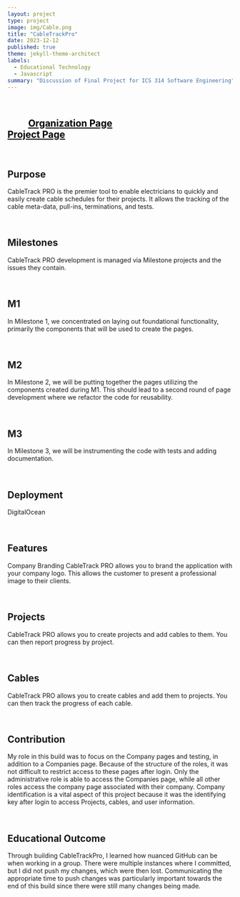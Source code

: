 ```yaml
---
layout: project
type: project
image: img/Cable.png
title: "CableTrackPro"
date: 2023-12-12
published: true
theme: jekyll-theme-architect
labels:
  - Educational Technology
  - Javascript
summary: "Discussion of Final Project for ICS 314 Software Engineering"
---
```

<br>

## &ensp; &ensp; &ensp; [<ins style="color: black">Organization Page</ins>](<https://ingeniouspartners.github.io/>)&ensp; &ensp; &ensp; &ensp; &ensp; &ensp; &ensp; &ensp; &ensp; &ensp; &ensp; &ensp; &ensp; &ensp; &ensp; &ensp; &ensp;[<ins style="color: black">Project Page</ins>](<https://ingeniouspartners.github.io/#cabletrackpro>)

<br>

## Purpose
CableTrack PRO is the premier tool to enable electricians to quickly and easily create cable schedules for their projects. It allows the tracking of the cable meta-data, pull-ins, terminations, and tests.

 <br>

## Milestones
CableTrack PRO development is managed via Milestone projects and the issues they contain.

 <br>

## M1
In Milestone 1, we concentrated on laying out foundational functionality, primarily the components that will be used to create the pages.

<br>

## M2
In Milestone 2, we will be putting together the pages utilizing the components created during M1. This should lead to a second round of page development where we refactor the code for reusability.

<br>

## M3
In Milestone 3, we will be instrumenting the code with tests and adding documentation.

<br>

## Deployment
DigitalOcean

<br>

## Features
Company Branding
CableTrack PRO allows you to brand the application with your company logo. This allows the customer to present a professional image to their clients.

<br>

## Projects
CableTrack PRO allows you to create projects and add cables to them. You can then report progress by project.

<br>

## Cables
CableTrack PRO allows you to create cables and add them to projects. You can then track the progress of each cable.

<br>

## Contribution
My role in this build was to focus on the Company pages and testing, in addition to a Companies page. Because of the structure of the roles, it was not difficult to restrict access to these pages after login. Only the administrative role is able to access the Companies page, while all other roles access the company page associated with their company. Company identification is a vital aspect of this project because it was the identifying key after login to access Projects, cables, and user information. 

<br>

## Educational Outcome
Through building CableTrackPro, I learned how nuanced GitHub can be when working in a group. There were multiple instances where I committed, but I did not push my changes, which were then lost. Communicating the appropriate time to push changes was particularly important towards the end of this build since there were still many changes being made.
